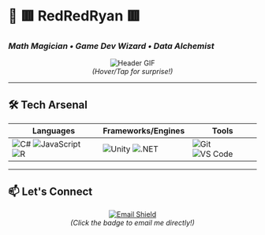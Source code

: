 # 🚀 **🟥 RedRedRyan 🟥**  
### *Math Magician • Game Dev Wizard • Data Alchemist*  

<div align="center">
  
![Header GIF](https://github.com/RedRedRyan/RedRedRyan/blob/main/assets/tech-banner.gif?raw=true)  
*(Hover/Tap for surprise!)*  

</div>

---

## 🛠️ **Tech Arsenal**  
<div align="center">
  
| **Languages** | **Frameworks/Engines** | **Tools** |
|--------------|-----------------------|----------|
| ![C#](https://img.shields.io/badge/C%23-239120?style=for-the-badge&logo=c-sharp&logoColor=white) ![JavaScript](https://img.shields.io/badge/JavaScript-F7DF1E?style=for-the-badge&logo=javascript&logoColor=black) ![R](https://img.shields.io/badge/R-276DC3?style=for-the-badge&logo=r&logoColor=white) | ![Unity](https://img.shields.io/badge/Unity-100000?style=for-the-badge&logo=unity&logoColor=white) ![.NET](https://img.shields.io/badge/.NET-512BD4?style=for-the-badge&logo=dotnet&logoColor=white) | ![Git](https://img.shields.io/badge/Git-F05032?style=for-the-badge&logo=git&logoColor=white) ![VS Code](https://img.shields.io/badge/VS_Code-007ACC?style=for-the-badge&logo=visual-studio-code&logoColor=white) |

</div>

---

## 📫 **Let's Connect**

<div align="center">

[![Email Shield](https://img.shields.io/badge/EMAIL-ryankipkorir2002%40gmail.com-important?style=for-the-badge&logo=gmail&logoColor=white&link=mailto:ryankipkorir2002@gmail.com)](mailto:ryankipkorir2002@gmail.com)  
*(Click the badge to email me directly!)*  

</div>
